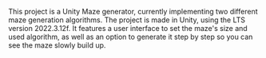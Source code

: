 This project is a Unity Maze generator, currently implementing two different maze generation algorithms. The project is made in Unity, using the LTS version 2022.3.12f. 
It features a user interface to set the maze's size and used algorithm, as well as an option to generate it step by step so you can see the maze slowly build up.

